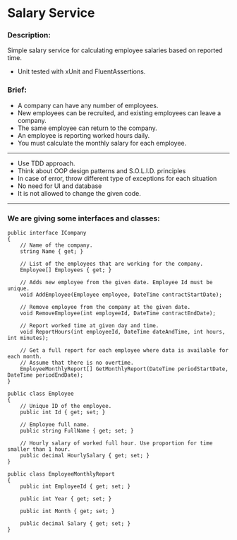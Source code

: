 # Salary Service

### Description:
Simple salary service for calculating employee salaries based on reported time. 
- Unit tested with xUnit and FluentAssertions.

### Brief:
- A company can have any number of employees.
- New employees can be recruited, and existing employees can leave a company.
- The same employee can return to the company.
- An employee is reporting worked hours daily.
- You must calculate the monthly salary for each employee.
---
- Use TDD approach.
- Think about OOP design patterns and S.O.L.I.D. principles
- In case of error, throw different type of exceptions for each situation
- No need for UI and database
- It is not allowed to change the given code.
---
### We are giving some interfaces and classes:


```
public interface ICompany
{
    // Name of the company.
    string Name { get; }

    // List of the employees that are working for the company.
    Employee[] Employees { get; }

    // Adds new employee from the given date. Employee Id must be unique.
    void AddEmployee(Employee employee, DateTime contractStartDate);

    // Remove employee from the company at the given date.
    void RemoveEmployee(int employeeId, DateTime contractEndDate);

    // Report worked time at given day and time. 
    void ReportHours(int employeeId, DateTime dateAndTime, int hours, int minutes);

    // Get a full report for each employee where data is available for each month. 
    // Assume that there is no overtime.
    EmployeeMonthlyReport[] GetMonthlyReport(DateTime periodStartDate, DateTime periodEndDate);
}

public class Employee
{
    // Unique ID of the employee.
    public int Id { get; set; }

    // Employee full name.
    public string FullName { get; set; }

    // Hourly salary of worked full hour. Use proportion for time smaller than 1 hour.
    public decimal HourlySalary { get; set; }
}

public class EmployeeMonthlyReport
{
    public int EmployeeId { get; set; }

    public int Year { get; set; }

    public int Month { get; set; }

    public decimal Salary { get; set; }
}
```
